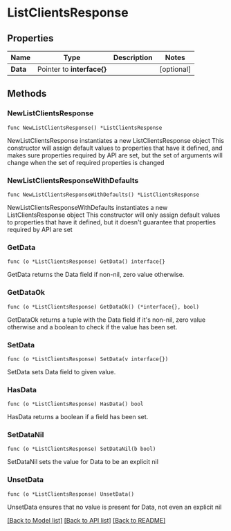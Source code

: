 # ListClientsResponse

## Properties

Name | Type | Description | Notes
------------ | ------------- | ------------- | -------------
**Data** | Pointer to **interface{}** |  | [optional] 

## Methods

### NewListClientsResponse

`func NewListClientsResponse() *ListClientsResponse`

NewListClientsResponse instantiates a new ListClientsResponse object
This constructor will assign default values to properties that have it defined,
and makes sure properties required by API are set, but the set of arguments
will change when the set of required properties is changed

### NewListClientsResponseWithDefaults

`func NewListClientsResponseWithDefaults() *ListClientsResponse`

NewListClientsResponseWithDefaults instantiates a new ListClientsResponse object
This constructor will only assign default values to properties that have it defined,
but it doesn't guarantee that properties required by API are set

### GetData

`func (o *ListClientsResponse) GetData() interface{}`

GetData returns the Data field if non-nil, zero value otherwise.

### GetDataOk

`func (o *ListClientsResponse) GetDataOk() (*interface{}, bool)`

GetDataOk returns a tuple with the Data field if it's non-nil, zero value otherwise
and a boolean to check if the value has been set.

### SetData

`func (o *ListClientsResponse) SetData(v interface{})`

SetData sets Data field to given value.

### HasData

`func (o *ListClientsResponse) HasData() bool`

HasData returns a boolean if a field has been set.

### SetDataNil

`func (o *ListClientsResponse) SetDataNil(b bool)`

 SetDataNil sets the value for Data to be an explicit nil

### UnsetData
`func (o *ListClientsResponse) UnsetData()`

UnsetData ensures that no value is present for Data, not even an explicit nil

[[Back to Model list]](../README.md#documentation-for-models) [[Back to API list]](../README.md#documentation-for-api-endpoints) [[Back to README]](../README.md)


